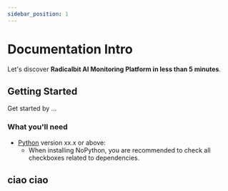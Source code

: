 ```yaml
---
sidebar_position: 1
---
```


# Documentation Intro

Let's discover **Radicalbit AI Monitoring Platform in less than 5 minutes**.

## Getting Started

Get started by ...

### What you'll need

- [Python](https://nodejs.org/en/download/) version xx.x or above:
  - When installing NoPython, you are recommended to check all checkboxes related to dependencies.

## ciao ciao 